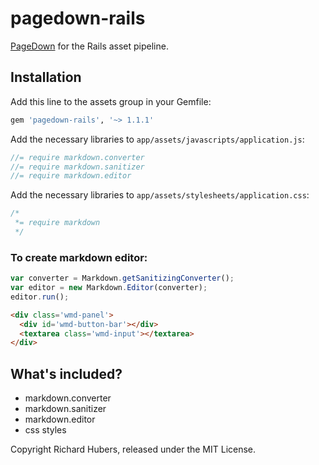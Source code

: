# pagedown-rails

[PageDown](https://code.google.com/p/pagedown/) for the Rails asset pipeline.

## Installation

Add this line to the assets group in your Gemfile:

```ruby
gem 'pagedown-rails', '~> 1.1.1'
```

Add the necessary libraries to `app/assets/javascripts/application.js`:

```js
//= require markdown.converter
//= require markdown.sanitizer
//= require markdown.editor
```

Add the necessary libraries to `app/assets/stylesheets/application.css`:

```css
/*
 *= require markdown
 */
```

### To create markdown editor:

```js
var converter = Markdown.getSanitizingConverter();
var editor = new Markdown.Editor(converter);
editor.run();
```

```html
<div class='wmd-panel'>
  <div id='wmd-button-bar'></div>
  <textarea class='wmd-input'></textarea>
</div>
```

## What's included?

* markdown.converter
* markdown.sanitizer
* markdown.editor
* css styles

Copyright Richard Hubers, released under the MIT License.
